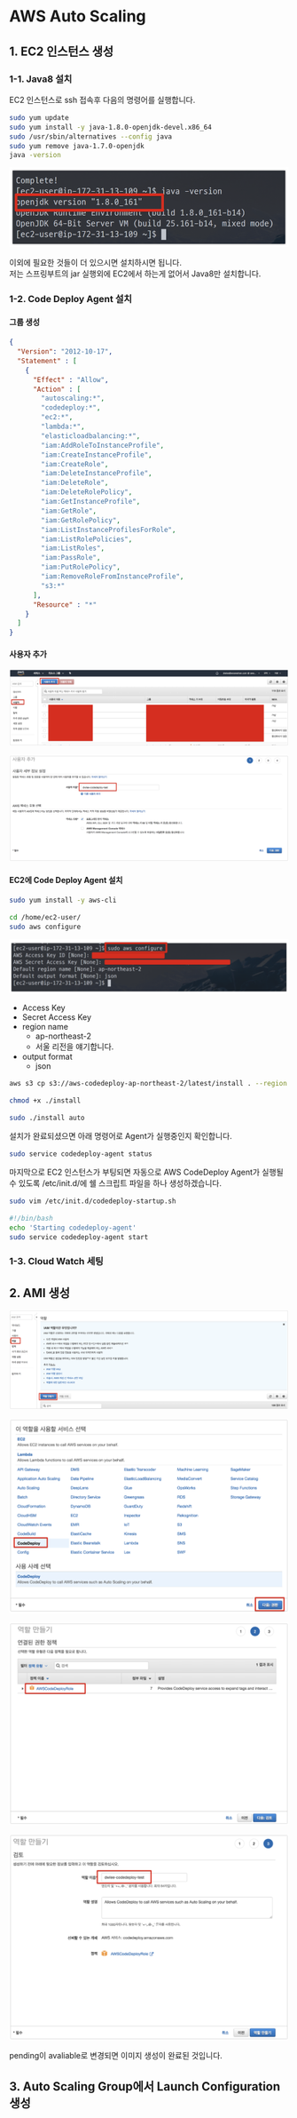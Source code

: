 # AWS Auto Scaling

 
## 1. EC2 인스턴스 생성


### 1-1. Java8 설치

EC2 인스턴스로 ssh 접속후 다음의 명령어를 실행합니다.

```bash
sudo yum update
sudo yum install -y java-1.8.0-openjdk-devel.x86_64
sudo /usr/sbin/alternatives --config java
sudo yum remove java-1.7.0-openjdk
java -version
```

![1](./images/autoscaling/1.png)

이외에 필요한 것들이 더 있으시면 설치하시면 됩니다.  
저는 스프링부트의 jar 실행외에 EC2에서 하는게 없어서 Java8만 설치합니다.  

### 1-2. Code Deploy Agent 설치

#### 그룹 생성

```json
{
  "Version": "2012-10-17",
  "Statement" : [
    {
      "Effect" : "Allow",
      "Action" : [
        "autoscaling:*",
        "codedeploy:*",
        "ec2:*",
        "lambda:*",
        "elasticloadbalancing:*",
        "iam:AddRoleToInstanceProfile",
        "iam:CreateInstanceProfile",
        "iam:CreateRole",
        "iam:DeleteInstanceProfile",
        "iam:DeleteRole",
        "iam:DeleteRolePolicy",
        "iam:GetInstanceProfile",
        "iam:GetRole",
        "iam:GetRolePolicy",
        "iam:ListInstanceProfilesForRole",
        "iam:ListRolePolicies",
        "iam:ListRoles",
        "iam:PassRole",
        "iam:PutRolePolicy",
        "iam:RemoveRoleFromInstanceProfile", 
        "s3:*"
      ],
      "Resource" : "*"
    }    
  ]
}
```

#### 사용자 추가

![사용자1](./images/autoscaling/사용자1.png)

![사용자2](./images/autoscaling/사용자2.png)

#### EC2에 Code Deploy Agent 설치

```bash
sudo yum install -y aws-cli
```

```bash
cd /home/ec2-user/ 
sudo aws configure
```

![agent1](./images/autoscaling/agent1.png)

* Access Key
* Secret Access Key
* region name
  * ap-northeast-2
  * 서울 리전을 얘기합니다.
* output format
  * json



```bash
aws s3 cp s3://aws-codedeploy-ap-northeast-2/latest/install . --region ap-northeast-2
```

```bash
chmod +x ./install
```

```bash
sudo ./install auto
```

설치가 완료되셨으면 아래 명령어로 Agent가 실행중인지 확인합니다.

```bash
sudo service codedeploy-agent status
```

마지막으로 EC2 인스턴스가 부팅되면 자동으로 AWS CodeDeploy Agent가 실행될 수 있도록 /etc/init.d/에 쉘 스크립트 파일을 하나 생성하겠습니다.

```bash
sudo vim /etc/init.d/codedeploy-startup.sh
```

```bash
#!/bin/bash 
echo 'Starting codedeploy-agent' 
sudo service codedeploy-agent start
```

### 1-3. Cloud Watch 세팅


## 2. AMI 생성

![2](./images/autoscaling/2.png)

![3](./images/autoscaling/3.png)

![4](./images/autoscaling/4.png)

![5](./images/autoscaling/5.png)

pending이 avaliable로 변경되면 이미지 생성이 완료된 것입니다.

## 3. Auto Scaling Group에서 Launch Configuration 생성